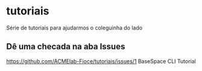 # tutoriais
Série de tutoriais para ajudarmos o coleguinha do lado

## Dê uma checada na aba Issues

https://github.com/ACMElab-Fioce/tutoriais/issues/1 BaseSpace CLI Tutorial
